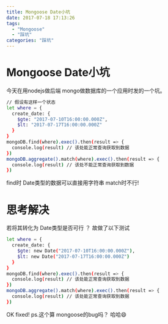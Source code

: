 ```yaml
---
title: Mongoose Date小坑
date: 2017-07-18 17:13:26
tags: 
  - "Mongoose"
  - "踩坑"
categories: "踩坑"
---
```

# Mongoose Date小坑
今天在用nodejs做后端 mongo做数据库的一个应用时发的一个坑。

``` bash
// 假设有这样一个状态
let where = {
  create_date: {
    $gte: "2017-07-10T16:00:00.000Z",
    $lt: "2017-07-17T16:00:00.000Z"
  }
}
mongoDB.find(where).exec().then(result => {
  console.log(result) // 该处能正常查询获取到数据
})
mongoDB.aggregate().match(where).exec().then(result => {
  console.log(result) // 该处不能正常查询获取到数据
})
```

find时 Date类型的数据可以直接用字符串  match时不行!

# 思考解决
若将其转化为 Date类型是否可行 ？  故做了以下测试

``` bash
let where = {
  create_date: {
    $gte: new Date("2017-07-10T16:00:00.000Z"),
    $lt: new Date("2017-07-17T16:00:00.000Z")
  }
}
mongoDB.find(where).exec().then(result => {
  console.log(result) // 该处能正常查询获取到数据
})
mongoDB.aggregate().match(where).exec().then(result => {
  console.log(result) // 该处能正常查询获取到数据
})
```

OK  fixed! ps.这个算 mongoose的bug吗？ 哈哈😄
